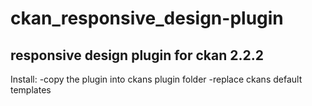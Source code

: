 ckan_responsive_design-plugin
=============================

responsive design plugin for ckan 2.2.2
-----------------------------
Install:
-copy the plugin into ckans plugin folder
-replace ckans default templates
